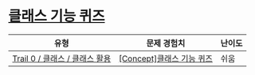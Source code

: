 # [클래스 기능 퀴즈](https://www.codetree.ai/trails/complete/curated-cards/univ-class-applications)

|유형|문제 경험치|난이도|
|---|---|---|
|[Trail 0 / 클래스 / 클래스 활용](https://www.codetree.ai/trail-info/univ-python-tutorial/)|[[Concept]클래스 기능 퀴즈](https://www.codetree.ai/trails/complete/curated-cards/univ-class-applications/)|쉬움|

